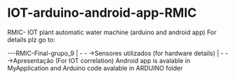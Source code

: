 # IOT-arduino-android-app-RMIC
RMIC- IOT plant automatic water machine (arduino and android app)
For details plz go to:


---RMIC-Final-grupo_9
    |
    - - ->Sensores utilizados (for hardware details)
    |
    - - ->Apresentação (For IOT correlation)
Android app is avalable in MyApplication and Arduino code avalable in ARDUINO folder
